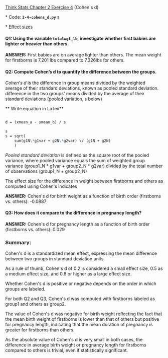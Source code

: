 [Think Stats Chapter 2 Exercise 4](http://greenteapress.com/thinkstats2/html/thinkstats2003.html#toc24) (Cohen's d)



\* Code: **`2-4-cohens_d.py`**
s

\* [Effect sizes](http://staff.bath.ac.uk/pssiw/stats2/page2/page14/page14.html)


#### **Q1:**  Using the variable `totalwgt_lb`, investigate whether first babies are lighter or heavier than others. 

**ANSWER:** First babies are on average lighter than others. The mean weight for firstborns is 7.201 lbs compared to 7.326lbs for others.
 

#### **Q2:**  Compute **Cohen’s d** to quantify the difference between the groups. 


*Cohen's d* is the difference in group means divided by the weighted average of their standard deviations, known as pooled standard deviation.
 difference in the two groups' means divided by the average of their standard deviations (pooled variation, `s` below)

** Write equation in LaTex**
```markdown

d = (xmean_a - xmean_b) / s

s
s = sqrt( 
    sum(g1N\*g1var + g2N\*g2var) \/ (g1N + g2N) 
    )

```

*Pooled standard deviation* is defined as the square root of the pooled variance, where pooled variance equals the sum of weighted group variance (group1_N \* g1var + group2_N \* g2var) divided by the total number of observations (group1_N + group2_N)

The effect size for the difference in weight between firstborns and others as computed using Cohen's indicates


**ANSWER:** Cohen's d for birth weight as a function of birth order (firstborns vs. others):  -0.0887


#### **Q3:** How does it compare to the difference in pregnancy length?      

**ANSWER:** Cohen's d for pregnancy length as a function of birth order (firstborns vs. others):  0.029


### **Summary:**

Cohen's d is a standardized mean effect, expressing the mean difference between two groups in standard deviation units.

As a rule of thumb, Cohen's d of 0.2 is considered a small effect size, 0.5 as a medium effect size, and 0.8 or higher as a large effect size.

Whether Cohen's d is positive or negative depends on the order in which groups are labeled. 

For both Q2 and Q3, Cohen's d was computed with firstborns labeled as group1 and others as group2.

The value of Cohen's d was negative for birth weight reflecting the fact that the mean birth weight of firstborns is lower than that of others but positive for pregnancy length, indicating that the mean duration of pregnancy is greater for firstborns than others. 

As the absolute value of Cohen's d is very small in both cases, the difference in average birth weight or pregnancy length for firstborns compared to others is trivial, even if statistically significant.
 




